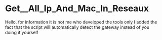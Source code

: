 # Get__All_Ip_And_Mac_In_Reseaux
Hello, for information it is not me who developed the tools only I added the fact that the script will automatically detect the gateway instead of you doing it yourself
